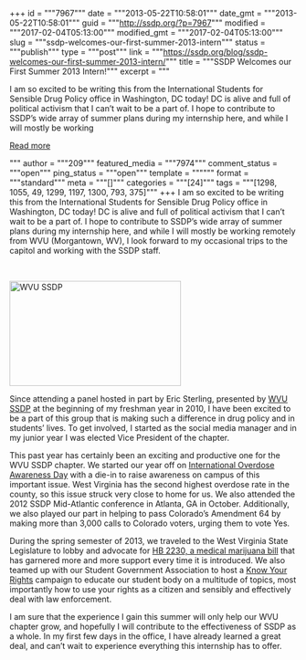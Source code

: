 +++
id = """7967"""
date = """2013-05-22T10:58:01"""
date_gmt = """2013-05-22T10:58:01"""
guid = """http://ssdp.org/?p=7967"""
modified = """2017-02-04T05:13:00"""
modified_gmt = """2017-02-04T05:13:00"""
slug = """ssdp-welcomes-our-first-summer-2013-intern"""
status = """publish"""
type = """post"""
link = """https://ssdp.org/blog/ssdp-welcomes-our-first-summer-2013-intern/"""
title = """SSDP Welcomes our First Summer 2013 Intern!"""
excerpt = """<p>I am so excited to be writing this from the International Students for Sensible Drug Policy office in Washington, DC today! DC is alive and full of political activism that I can’t wait to be a part of. I hope to contribute to SSDP’s wide array of summer plans during my internship here, and while I will mostly be working</p>
<div class="h10"></div>
<p><a class="more-link2 flat" href="https://ssdp.org/blog/ssdp-welcomes-our-first-summer-2013-intern/">Read more</a></p>
"""
author = """209"""
featured_media = """7974"""
comment_status = """open"""
ping_status = """open"""
template = """"""
format = """standard"""
meta = """[]"""
categories = """[24]"""
tags = """[1298, 1055, 49, 1299, 1197, 1300, 793, 375]"""
+++
I am so excited to be writing this from the International Students for Sensible Drug Policy office in Washington, DC today! DC is alive and full of political activism that I can’t wait to be a part of. I hope to contribute to SSDP’s wide array of summer plans during my internship here, and while I will mostly be working remotely from WVU (Morgantown, WV), I look forward to my occasional trips to the capitol and working with the SSDP staff.



&nbsp;



<a href="/assets/2013/05/Mannypenny-pic.jpg"><img class="aligncenter size-medium wp-image-7974" alt="WVU SSDP" src="http://ssdp.org/assets/2013/05/Mannypenny-pic-300x184.jpg" width="300" height="184" /></a>



Since attending a panel hosted in part by Eric Sterling, presented by <a title="WVU SSDP" href="http://ssdp.org/chapters/mid-atlantic/west-virginia/west-virginia-university-wvu/" target="_blank">WVU SSDP</a> at the beginning of my freshman year in 2010, I have been excited to be a part of this group that is making such a difference in drug policy and in students’ lives. To get involved, I started as the social media manager and in my junior year I was elected Vice President of the chapter.



This past year has certainly been an exciting and productive one for the WVU SSDP chapter. We started our year off on <a title="International Overdose Awareness Day" href="http://ssdp.org/news/blog/organize-a-die-in-at-your-school-this-friday-on-international-overdose-awareness-day/" target="_blank">International Overdose Awareness Day</a> with a die-in to raise awareness on campus of this important issue. West Virginia has the second highest overdose rate in the county, so this issue struck very close to home for us. We also attended the 2012 SSDP Mid-Atlantic conference in Atlanta, GA in October. Additionally, we also played our part in helping to pass Colorado&#8217;s Amendment 64 by making more than 3,000 calls to Colorado voters, urging them to vote Yes.



During the spring semester of 2013, we traveled to the West Virginia State Legislature to lobby and advocate for <a title="WV HB 2230" href="http://www.legis.state.wv.us/Bill_Status/bills_text.cfm?billdoc=hb2230%20intr.htm&amp;yr=2013&amp;sesstype=RS&amp;i=2230" target="_blank">HB 2230, a medical marijuana bill</a> that has garnered more and more support every time it is introduced. We also teamed up with our Student Government Association to host a <a title="Know Your Rights" href="http://ssdp.org/resources/know-your-rights/" target="_blank">Know Your Rights</a> campaign to educate our student body on a multitude of topics, most importantly how to use your rights as a citizen and sensibly and effectively deal with law enforcement.



I am sure that the experience I gain this summer will only help our WVU chapter grow, and hopefully I will contribute to the effectiveness of SSDP as a whole. In my first few days in the office, I have already learned a great deal, and can’t wait to experience everything this internship has to offer.
